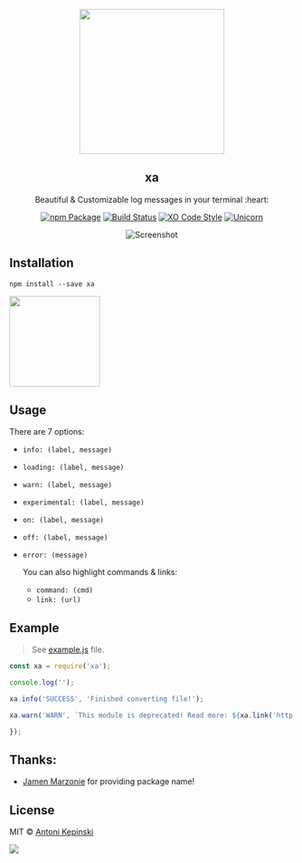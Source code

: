 <p align="center">
  <img src="https://i.imgur.com/2n3U5I8.png" href="https://github.com/xxczaki/xa" height="256">
  <h2 align="center">xa</h2>
  <p align="center">Beautiful & Customizable log messages in your terminal :heart:<p>
  
<p align="center"><a href="https://www.npmjs.com/package/xa"><img src="https://badge.fury.io/js/xa.svg" alt="npm Package"></a>  <a href="https://travis-ci.org/xxczaki/xa"><img src="https://travis-ci.org/xxczaki/xa.svg?branch=master" alt="Build Status"></a> <a href="https://github.com/sindresorhus/xo"><img src="https://img.shields.io/badge/code_style-XO-5ed9c7.svg" alt="XO Code Style"></a> <a href="https://www.youtube.com/watch?v=9auOCbH5Ns4"><img src="https://img.shields.io/badge/unicorn-approved-ff69b4.svg" alt="Unicorn"></a>
  </p>
  
 
 <p align="center"><img src="https://i.imgur.com/LxRnkIN.png" alt="Screenshot"></p>

## Installation 

``` 
npm install --save xa
```
<a href="https://www.patreon.com/akepinski">
	<img src="https://c5.patreon.com/external/logo/become_a_patron_button@2x.png" width="160">
</a>

## Usage

There are 7 options:
  
- `info: (label, message)`

- `loading: (label, message)`

- `warn: (label, message)`

- `experimental: (label, message)`

- `on: (label, message)`

- `off: (label, message)`

- `error: (message)`
  
  You can also highlight commands & links:
  
  - `command: (cmd)`
  - `link: (url)`
  
## Example

> See [example.js](https://github.com/xxczaki/xa/blob/master/example.js) file.

```js
const xa = require('xa');

console.log('');

xa.info('SUCCESS', 'Finished converting file!');

xa.warn('WARN', `This module is deprecated! Read more: ${xa.link('http://example.com')}`);

});
```

## Thanks:

- [Jamen Marzonie](https://www.npmjs.com/~jamen) for providing package name!

## License

MIT © [Antoni Kepinski](https://akepinski.me)

<a href="https://app.fossa.io/projects/git%2Bgithub.com%2Fxxczaki%2Fxa?ref=badge_large" alt="FOSSA Status"><img src="https://app.fossa.io/api/projects/git%2Bgithub.com%2Fxxczaki%2Fxa.svg?type=large"/></a>



